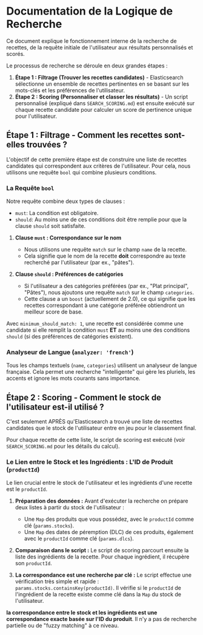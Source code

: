 # Documentation de la Logique de Recherche

Ce document explique le fonctionnement interne de la recherche de recettes, de la requête initiale de l'utilisateur aux résultats personnalisés et scorés.

Le processus de recherche se déroule en deux grandes étapes :

1.  **Étape 1 : Filtrage (Trouver les recettes candidates)** - Elasticsearch sélectionne un ensemble de recettes pertinentes en se basant sur les mots-clés et les préférences de l'utilisateur.
2.  **Étape 2 : Scoring (Personnaliser et classer les résultats)** - Un script personnalisé (expliqué dans `SEARCH_SCORING.md`) est ensuite exécuté sur chaque recette candidate pour calculer un score de pertinence unique pour l'utilisateur.

## Étape 1 : Filtrage - Comment les recettes sont-elles trouvées ?

L'objectif de cette première étape est de construire une liste de recettes candidates qui correspondent aux critères de l'utilisateur. Pour cela, nous utilisons une requête `bool` qui combine plusieurs conditions.

### La Requête `bool`

Notre requête combine deux types de clauses :

- `must`: La condition est obligatoire.
- `should`: Au moins une de ces conditions doit être remplie pour que la clause `should` soit satisfaite.

1.  **Clause `must` : Correspondance sur le nom**

    - Nous utilisons une requête `match` sur le champ `name` de la recette.
    - Cela signifie que le nom de la recette **doit** correspondre au texte recherché par l'utilisateur (par ex., "pâtes").

2.  **Clause `should` : Préférences de catégories**
    - Si l'utilisateur a des catégories préférées (par ex., "Plat principal", "Pâtes"), nous ajoutons une requête `match` sur le champ `categories`.
    - Cette clause a un `boost` (actuellement de 2.0), ce qui signifie que les recettes correspondant à une catégorie préférée obtiendront un meilleur score de base.

Avec `minimum_should_match: 1`, une recette est considérée comme une candidate si elle remplit la condition `must` **ET** au moins une des conditions `should` (si des préférences de catégories existent).

### Analyseur de Langue (`analyzer: 'french'`)

Tous les champs textuels (`name`, `categories`) utilisent un analyseur de langue française. Cela permet une recherche "intelligente" qui gère les pluriels, les accents et ignore les mots courants sans importance.

## Étape 2 : Scoring - Comment le stock de l'utilisateur est-il utilisé ?

C'est seulement APRÈS qu'Elasticsearch a trouvé une liste de recettes candidates que le stock de l'utilisateur entre en jeu pour le classement final.

Pour chaque recette de cette liste, le script de scoring est exécuté (voir `SEARCH_SCORING.md` pour les détails du calcul).

### Le Lien entre le Stock et les Ingrédients : L'ID de Produit (`productId`)

Le lien crucial entre le stock de l'utilisateur et les ingrédients d'une recette est le `productId`.

1.  **Préparation des données :** Avant d'exécuter la recherche on prépare deux listes à partir du stock de l'utilisateur :

    - Une `Map` des produits que vous possédez, avec le `productId` comme clé (`params.stocks`).
    - Une `Map` des dates de péremption (DLC) de ces produits, également avec le `productId` comme clé (`params.dlcs`).

2.  **Comparaison dans le script :** Le script de scoring parcourt ensuite la liste des ingrédients de la recette. Pour chaque ingrédient, il récupère son `productId`.

3.  **La correspondance est une recherche par clé :** Le script effectue une vérification très simple et rapide : `params.stocks.containsKey(productId)`. Il vérifie si le `productId` de l'ingrédient de la recette existe comme clé dans la `Map` du stock de l'utilisateur.

**la correspondance entre le stock et les ingrédients est une correspondance exacte basée sur l'ID du produit**. Il n'y a pas de recherche partielle ou de "fuzzy matching" à ce niveau.

